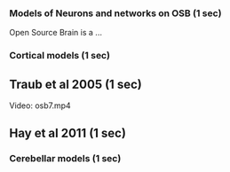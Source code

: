 ### Models of Neurons and networks on OSB (1 sec)

Open Source Brain is a ...

### Cortical models (1 sec)

## Traub et al 2005 (1 sec)

Video: osb7.mp4

## Hay et al 2011 (1 sec)


### Cerebellar models (1 sec)
